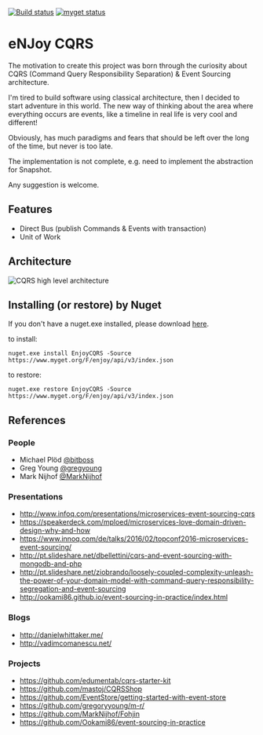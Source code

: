[![Build status](https://ci.appveyor.com/api/projects/status/eprwudlh0eskijof?svg=true)](https://ci.appveyor.com/project/nelsoncvjr/enjoy-cqrs) [![myget status](https://www.myget.org/BuildSource/Badge/enjoy?identifier=1427e6c3-0c6f-4a1a-b5bf-2d02e2ad908c)](https://www.myget.org/BuildSource/Badge/enjoy?identifier=1427e6c3-0c6f-4a1a-b5bf-2d02e2ad908c)

# eNJoy CQRS
The motivation to create this project was born through the curiosity about CQRS (Command Query Responsibility Separation) & Event Sourcing architecture.

I'm tired to build software using classical architecture, then I decided to start adventure in this world.
The new way of thinking about the area where everything occurs are events, like a timeline in real life is very cool and different!

Obviously, has much paradigms and fears that should be left over the long of the time, but never is too late.

The implementation is not complete, e.g. need to implement the abstraction for Snapshot.

Any suggestion is welcome.

## Features

* Direct Bus (publish Commands & Events with transaction)
* Unit of Work

## Architecture

![CQRS high level architecture](http://s32.postimg.org/ty18uww45/090615_1544_introductio1_png_w_604.png)

## Installing (or restore) by Nuget

If you don't have a nuget.exe installed, please download [here](https://dist.nuget.org/win-x86-commandline/latest/nuget.exe).

to install: 

    nuget.exe install EnjoyCQRS -Source https://www.myget.org/F/enjoy/api/v3/index.json

to restore:

    nuget.exe restore EnjoyCQRS -Source https://www.myget.org/F/enjoy/api/v3/index.json

## References
### People
* Michael Plöd [@bitboss](https://twitter.com/bitboss)
* Greg Young [@gregyoung](https://twitter.com/gregyoung)
* Mark Nijhof [@MarkNijhof](https://twitter.com/MarkNijhof)

### Presentations
* http://www.infoq.com/presentations/microservices-event-sourcing-cqrs
* https://speakerdeck.com/mploed/microservices-love-domain-driven-design-why-and-how
* https://www.innoq.com/de/talks/2016/02/topconf2016-microservices-event-sourcing/
* http://pt.slideshare.net/dbellettini/cqrs-and-event-sourcing-with-mongodb-and-php
* http://pt.slideshare.net/ziobrando/loosely-coupled-complexity-unleash-the-power-of-your-domain-model-with-command-query-responsibility-segregation-and-event-sourcing
* http://ookami86.github.io/event-sourcing-in-practice/index.html

### Blogs
* http://danielwhittaker.me/
* http://vadimcomanescu.net/

### Projects
* https://github.com/edumentab/cqrs-starter-kit
* https://github.com/mastoj/CQRSShop
* https://github.com/EventStore/getting-started-with-event-store
* https://github.com/gregoryyoung/m-r/
* https://github.com/MarkNijhof/Fohjin
* https://github.com/Ookami86/event-sourcing-in-practice
